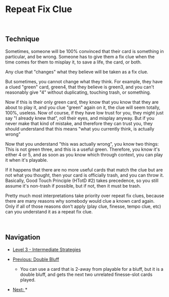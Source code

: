 # Repeat Fix Clue

<br />

## Technique

Sometimes, someone will be 100% convinced that their card is something in particular, and be wrong. Someone has to give them a fix clue when the time comes for them to misplay it, to save a life, the card, or both.

Any clue that "changes" what they believe will be taken as a fix clue.

But sometimes, you cannot change what they think. For example, they have a clued "green" card, green4, that they believe is green3, and you can't reasonably give "4" without duplicating, touching trash, or something.

Now if this is their only green card, they know that you know that they are about to play it, and you clue "green" again on it, the clue will seem totally, 100%, useless. Now of course, if they have low trust for you, they might just say "I already knew that", roll their eyes, and misplay anyway. But if you never make that kind of mistake, and therefore they can trust you, they should understand that this means "what you currently think, is actually wrong"

Now that you understand "this was actually wrong", you know two things: This is not green three, and this is a useful green. Therefore, you know it's either 4 or 5, and as soon as you know which through context, you can play it when it's playable.

If it happens that there are no more useful cards that match the clue but are not what you thought, then your card is officially trash, and you can throw it. Basically, Good Touch Principle (HTotD #2) takes precedence, so you still assume it's non-trash if possible, but if not, then it must be trash.

Pretty much most interpretations take priority over repeat fix clues, because there are many reasons why somebody would clue a known card again. Only if all of those reasons don't apply (play clue, finesse, tempo clue, etc) can you understand it as a repeat fix clue.

<br />

## Navigation

* [Level 3 - Intermediate Strategies](https://github.com/agilbert1412/HanabiStrategy/blob/master/Strategy/Level%203%20-%20Intermediate/Level%203%20-%20Intermediate.md)

* [Previous: Double Bluff](https://github.com/agilbert1412/HanabiStrategy/blob/master/Strategy/Level%203%20-%20Intermediate/45%20-%20Double%20Bluff.md)
	* You can use a card that is 2-away from playable for a bluff, but it is a double bluff, and gets the next two unrelated finesse-slot cards played.

* [Next: ](https://github.com/agilbert1412/HanabiStrategy/blob/master/Strategy/Level%203%20-%20Intermediate/40%20-%20The%20Prompt.md)
	* 